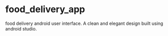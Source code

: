 # food_delivery_app
 food delivery android user interface.
 A clean and elegant design built using android studio.

